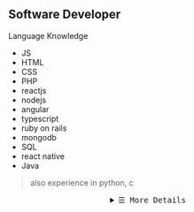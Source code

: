 Software Developer
------------------------------
 
Language Knowledge
 - JS
 - HTML
 - CSS
 - PHP
 - reactjs
 - nodejs
 - angular
 - typescript
 - ruby on rails
 - mongodb
 - SQL
 - react native
 - Java
 
>   also experience in python, c

<details align="center">
   <summary> <samp>&#9776; More Details</samp></summary>
   <p align="center">
    <img src="https://github-readme-stats.vercel.app/api?username=omnicpie&count_private=true&show_icons=true&theme=radical"></img><br><br>
    <img src="https://github-readme-stats.vercel.app/api/top-langs/?username=omnicpie&layout=compact&theme=radical"></img><br>
  </p>
</details>
